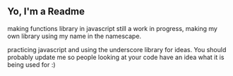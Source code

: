 ## Yo, I'm a Readme

making functions library in javascript
still a work in progress, making my own library using my name in the namescape.

practicing javascript and using the underscore library for ideas.
You should probably update me so people looking at your code have an idea what it is being used for :)
